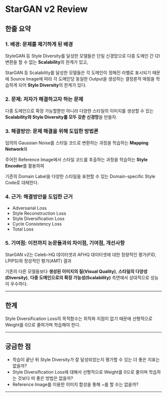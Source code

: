 # StarGAN v2 Review

## 한줄 요약
### 1. 배경: 문제를 제기하게 된 배경
StyleGAN 등 Style Diversity를 달성한 모델들은 단일 신경망으로 다중 도메인 간 I2I 변환을 할 수 없는 **Scalability**의 한계가 있고,

StarGAN 등 Scalability를 달성한 모델들은 각 도메인이 정해진 라벨로 표시되기 때문에 Source Image에 따라 각 도메인당 동일한 Output을 생성하는 결정론적 매핑을 학습하게 되어 **Style Diversity**의 한계가 있다. 

### 2. 문제: 저자가 해결하고자 하는 문제
다중 도메인으로 확장 가능할뿐만 아니라 다양한 스타일의 이미지를 생성할 수 있는 **Scalability와 Style Diversity를 모두 갖춘 신경망**을 만들자.

### 3. 해결방안: 문제 해결을 위해 도입한 방법론
임의의 Gaussian Noise를 스타일 코드로 변환하는 과정을 학습하는 **Mapping Network**와

주어진 Reference Image에서 스타일 코드를 추출하는 과정을 학습하는 **Style Encoder**를 활용하여

기존의 Domain Label을 다양한 스타일을 표현할 수 있는 Domain-specific Style Code로 대체한다.

### 4. 근거: 해결방안을 도입한 근거
- Adversarial Loss
- Style Reconstruction Loss
- Style Diversification Loss
- Cycle Consistency Loss
- Total Loss

### 5. 기여점: 이전까지 논문들과의 차이점, 기여점, 개선사항
StarGAN v2는 Celeb-HQ 데이터셋과 AFHQ 데이터셋에 대한 정량적인 평가(FID, LPIPS)와 정성적인 평가(AMT) 결과

기존의 다른 모델들보다 **생성된 이미지의 질(Visual Quality)**, **스타일의 다양성(Diversity)**, **다중 도메인으로의 확장 가능성(Scalability)** 측면에서 상대적으로 성능이 우수하다.

---

## 한계
Style Diversification Loss의 목적함수는 최적화 지점이 없기 때문에 선형적으로 Weight를 0으로 줄여가며 학습해야 한다.

---

## 궁금한 점
- 학습이 끝난 뒤 Style Diversity가 잘 달성되었는지 평가할 수 있는 더 좋은 지표는 없을까?
- Style Diversification Loss에 대해서 선형적으로 Weight를 0으로 줄이며 학습하는 것보다 떠 좋은 방법은 없을까?
- Reference Image를 이용한 이미지 합성을 통해 ~를 할 수는 없을까?

---